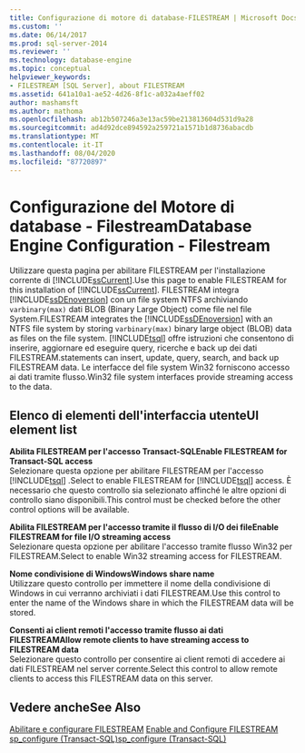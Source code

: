 ```yaml
---
title: Configurazione di motore di database-FILESTREAM | Microsoft Docs
ms.custom: ''
ms.date: 06/14/2017
ms.prod: sql-server-2014
ms.reviewer: ''
ms.technology: database-engine
ms.topic: conceptual
helpviewer_keywords:
- FILESTREAM [SQL Server], about FILESTREAM
ms.assetid: 641a10a1-ae52-4d26-8f1c-a032a4aeff02
author: mashamsft
ms.author: mathoma
ms.openlocfilehash: ab12b507246a3e13ac59be213813604d531d9a28
ms.sourcegitcommit: ad4d92dce894592a259721a1571b1d8736abacdb
ms.translationtype: MT
ms.contentlocale: it-IT
ms.lasthandoff: 08/04/2020
ms.locfileid: "87720897"
---
```

# <a name="database-engine-configuration---filestream"></a><span data-ttu-id="29b3c-102">Configurazione del Motore di database - Filestream</span><span class="sxs-lookup"><span data-stu-id="29b3c-102">Database Engine Configuration - Filestream</span></span>
  <span data-ttu-id="29b3c-103">Utilizzare questa pagina per abilitare FILESTREAM per l'installazione corrente di [!INCLUDE[ssCurrent](../../includes/sscurrent-md.md)].</span><span class="sxs-lookup"><span data-stu-id="29b3c-103">Use this page to enable FILESTREAM for this installation of [!INCLUDE[ssCurrent](../../includes/sscurrent-md.md)].</span></span> <span data-ttu-id="29b3c-104">FILESTREAM integra [!INCLUDE[ssDEnoversion](../../includes/ssdenoversion-md.md)] con un file system NTFS archiviando `varbinary(max)` dati BLOB (Binary Large Object) come file nel file System.</span><span class="sxs-lookup"><span data-stu-id="29b3c-104">FILESTREAM integrates the [!INCLUDE[ssDEnoversion](../../includes/ssdenoversion-md.md)] with an NTFS file system by storing `varbinary(max)` binary large object (BLOB) data as files on the file system.</span></span> [!INCLUDE[tsql](../../includes/tsql-md.md)] <span data-ttu-id="29b3c-105">offre istruzioni che consentono di inserire, aggiornare ed eseguire query, ricerche e back up dei dati FILESTREAM.</span><span class="sxs-lookup"><span data-stu-id="29b3c-105">statements can insert, update, query, search, and back up FILESTREAM data.</span></span> <span data-ttu-id="29b3c-106">Le interfacce del file system Win32 forniscono accesso ai dati tramite flusso.</span><span class="sxs-lookup"><span data-stu-id="29b3c-106">Win32 file system interfaces provide streaming access to the data.</span></span>  
  
## <a name="ui-element-list"></a><span data-ttu-id="29b3c-107">Elenco di elementi dell'interfaccia utente</span><span class="sxs-lookup"><span data-stu-id="29b3c-107">UI element list</span></span>  
 <span data-ttu-id="29b3c-108">**Abilita FILESTREAM per l'accesso Transact-SQL**</span><span class="sxs-lookup"><span data-stu-id="29b3c-108">**Enable FILESTREAM for Transact-SQL access**</span></span>  
 <span data-ttu-id="29b3c-109">Selezionare questa opzione per abilitare FILESTREAM per l'accesso [!INCLUDE[tsql](../../includes/tsql-md.md)] .</span><span class="sxs-lookup"><span data-stu-id="29b3c-109">Select to enable FILESTREAM for [!INCLUDE[tsql](../../includes/tsql-md.md)] access.</span></span> <span data-ttu-id="29b3c-110">È necessario che questo controllo sia selezionato affinché le altre opzioni di controllo siano disponibili.</span><span class="sxs-lookup"><span data-stu-id="29b3c-110">This control must be checked before the other control options will be available.</span></span>  
  
 <span data-ttu-id="29b3c-111">**Abilita FILESTREAM per l'accesso tramite il flusso di I/O dei file**</span><span class="sxs-lookup"><span data-stu-id="29b3c-111">**Enable FILESTREAM for file I/O streaming access**</span></span>  
 <span data-ttu-id="29b3c-112">Selezionare questa opzione per abilitare l'accesso tramite flusso Win32 per FILESTREAM.</span><span class="sxs-lookup"><span data-stu-id="29b3c-112">Select to enable Win32 streaming access for FILESTREAM.</span></span>  
  
 <span data-ttu-id="29b3c-113">**Nome condivisione di Windows**</span><span class="sxs-lookup"><span data-stu-id="29b3c-113">**Windows share name**</span></span>  
 <span data-ttu-id="29b3c-114">Utilizzare questo controllo per immettere il nome della condivisione di Windows in cui verranno archiviati i dati FILESTREAM.</span><span class="sxs-lookup"><span data-stu-id="29b3c-114">Use this control to enter the name of the Windows share in which the FILESTREAM data will be stored.</span></span>  
  
 <span data-ttu-id="29b3c-115">**Consenti ai client remoti l'accesso tramite flusso ai dati FILESTREAM**</span><span class="sxs-lookup"><span data-stu-id="29b3c-115">**Allow remote clients to have streaming access to FILESTREAM data**</span></span>  
 <span data-ttu-id="29b3c-116">Selezionare questo controllo per consentire ai client remoti di accedere ai dati FILESTREAM nel server corrente.</span><span class="sxs-lookup"><span data-stu-id="29b3c-116">Select this control to allow remote clients to access this FILESTREAM data on this server.</span></span>  
  
## <a name="see-also"></a><span data-ttu-id="29b3c-117">Vedere anche</span><span class="sxs-lookup"><span data-stu-id="29b3c-117">See Also</span></span>  
 <span data-ttu-id="29b3c-118">[Abilitare e configurare FILESTREAM](../../relational-databases/blob/enable-and-configure-filestream.md) </span><span class="sxs-lookup"><span data-stu-id="29b3c-118">[Enable and Configure FILESTREAM](../../relational-databases/blob/enable-and-configure-filestream.md) </span></span>  
 [<span data-ttu-id="29b3c-119">sp_configure &#40;Transact-SQL&#41;</span><span class="sxs-lookup"><span data-stu-id="29b3c-119">sp_configure &#40;Transact-SQL&#41;</span></span>](/sql/relational-databases/system-stored-procedures/sp-configure-transact-sql)  
  
  
